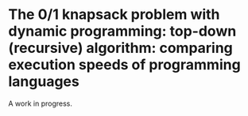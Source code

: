 # The 0/1 knapsack problem with dynamic programming: top-down (recursive) algorithm: comparing execution speeds of programming languages

A work in progress.

